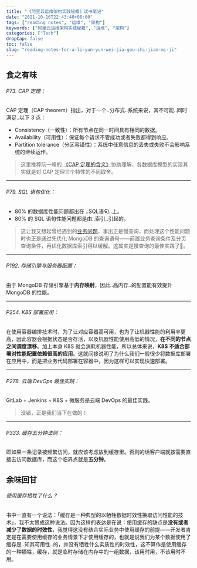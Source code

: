 ```yaml
---
title: "《阿里云运维架构实践秘籍》读书笔记"
date: "2021-10-16T22:43:40+08:00"
tags: ["reading notes", "运维", "架构"]
keywords: ["阿里云运维架构实践秘籍", "运维", "架构"]
categories: ["Tech"]
dropCap: false
toc: false
slug: "reading-notes-for-a-li-yun-yun-wei-jia-gou-shi-jian-mi-ji"
---
```


## 食之有味
###### P73. CAP 定理：
CAP 定理（CAP theorem）指出，对于一个..分布式..系统来说，其不可能..同时满足..以下 3 点：

- Consistency（一致性）：所有节点在同一时间具有相同的数据。
- Availability（可用性）：保证每个请求不管成功或者失败都得到响应。
- Partition tolerance（分区容错性）：系统中任意信息的丢失或失败不会影响系统的继续运作。

> 这里推荐阮一峰的 [《CAP 定理的含义》](https://www.ruanyifeng.com/blog/2018/07/cap.html)协助理解，各数据库模型的实现其实就是对 CAP 定理三个特性的不同取舍。

---

###### P79. SQL 语句优化：

- 80% 的数据库性能问题都出在 ..SQL语句..上。
- 80% 的 SQL 语句性能问题都是由..索引..引起的。

> 这让我又想起曾经遇到的[业务问题](../projects/#委外设备管理系统)，事出正是慢查询，而处理这个性能问题时也正是通过先优化 MongoDB 的查询语句——前置业务查询条件及分页查询条件，再优化数据库索引得以缓解。这属实是慢查询的最佳实践了🎉。

---

###### P192. 存储引擎与服务器配置：

由于 MongoDB 存储引擎基于**内存映射**，因此..高内存..的配置能有效提升 MongoDB 的性能。

---

###### P254. K8S 部署应用：
在使用容器编排技术时，为了让对应容器高可用，也为了让机器性能的利用率更高，因此容器会根据状态是否存活，以及机器性能使用高低的情况，**在不同的节点之间调度漂移**。加上本身 K8S 就会消耗机器性能，所以总体来说，**K8S 不适合部署对性能配置依赖很高的应用**。这就间接说明了为什么我们一般很少将数据库部署在应用中，而是把业务代码部署在容器中，因为这样可以实现快速部署。

---

###### P278. 云端 DevOps 最佳实践：

GitLab + Jenkins + K8S + 微服务是云端 DevOps 的最佳实践。

> 没错，正是我们当下在做的！

---

###### P333. 缓存五分钟法则：

即如果一条记录被频繁访问，就应该考虑放到缓存里。否则的话客户端就按需要直接去访问数据库，而这个临界点就是**五分钟**。

## 余味回甘
###### 使用缓存牺牲了什么？
书中一直有一个说法：「缓存是一种典型的以牺牲数据时效性换取访问性能的技术」，我不太赞成这种说法。因为这样的表达是在说：使用缓存的缺点是**没有或者减少了数据的时效性**，我觉得这没有结合实际业务中使用缓存的前提——开发者肯定是在需要使用缓存的业务情景下才使用缓存的，也就是说我们为某个数据使用了缓存是..知其可用性..的，并没有牺牲什么实质性的时效性，这不算作是使用缓存的一种牺牲，缓存，就是临时存储在内存中的一组数据，该用时用，不该用时不用。
